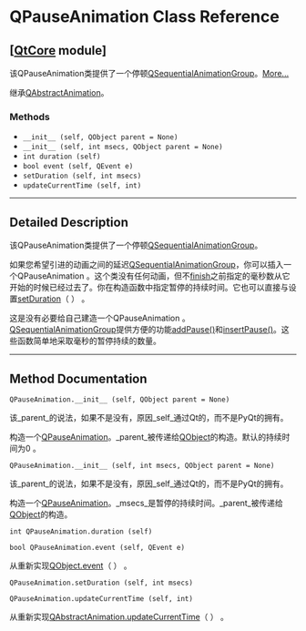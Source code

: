 # QPauseAnimation Class Reference

## [[QtCore](index.htm) module]

该QPauseAnimation类提供了一个停顿[QSequentialAnimationGroup](qsequentialanimationgroup.html)。[More...](#details)

继承[QAbstractAnimation](qabstractanimation.html)。

### Methods

*   `__init__ (self, QObject parent = None)`
*   `__init__ (self, int msecs, QObject parent = None)`
*   `int duration (self)`
*   `bool event (self, QEvent e)`
*   `setDuration (self, int msecs)`
*   `updateCurrentTime (self, int)`

* * *

## Detailed Description

该QPauseAnimation类提供了一个停顿[QSequentialAnimationGroup](qsequentialanimationgroup.html)。

如果您希望引进的动画之间的延迟[QSequentialAnimationGroup](qsequentialanimationgroup.html)，你可以插入一个QPauseAnimation 。这个类没有任何动画，但不[finish](qabstractanimation.html#finished)之前指定的毫秒数从它开始的时候已经过去了。你在构造函数中指定暂停的持续时间。它也可以直接与设置[setDuration](qpauseanimation.html#duration-prop)（ ） 。

这是没有必要给自己建造一个QPauseAnimation 。[QSequentialAnimationGroup](qsequentialanimationgroup.html)提供方便的功能[addPause()](qsequentialanimationgroup.html#addPause)和[insertPause()](qsequentialanimationgroup.html#insertPause)。这些函数简单地采取毫秒的暂停持续的数量。

* * *

## Method Documentation

```
QPauseAnimation.__init__ (self, QObject parent = None)
```

该_parent_的说法，如果不是没有，原因_self_通过Qt的，而不是PyQt的拥有。

构造一个[QPauseAnimation](qpauseanimation.html)。_parent_被传递给[QObject](qobject.html)的构造。默认的持续时间为0 。

```
QPauseAnimation.__init__ (self, int msecs, QObject parent = None)
```

该_parent_的说法，如果不是没有，原因_self_通过Qt的，而不是PyQt的拥有。

构造一个[QPauseAnimation](qpauseanimation.html)。_msecs_是暂停的持续时间。_parent_被传递给[QObject](qobject.html)的构造。

```
int QPauseAnimation.duration (self)
```

```
bool QPauseAnimation.event (self, QEvent e)
```

从重新实现[QObject.event](qobject.html#event)（ ） 。

```
QPauseAnimation.setDuration (self, int msecs)
```

```
QPauseAnimation.updateCurrentTime (self, int)
```

从重新实现[QAbstractAnimation.updateCurrentTime](qabstractanimation.html#updateCurrentTime)（ ） 。